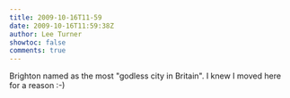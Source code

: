 ```yaml
---
title: 2009-10-16T11-59
date: 2009-10-16T11:59:38Z
author: Lee Turner
showtoc: false
comments: true
---
```


Brighton named as the most "godless city in Britain". I knew I moved here for a reason :-)

